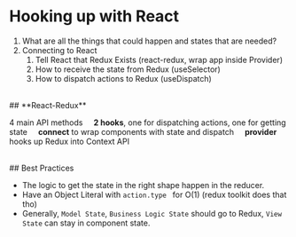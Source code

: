 # Hooking up with React

1. What are all the things that could happen and states that are needed?
2. Connecting to React
    1. Tell React that Redux Exists (react-redux, wrap app inside Provider)
    2. How to receive the state from Redux (useSelector)
    3. How to dispatch actions to Redux (useDispatch)

<br>
## **React-Redux**

4 main API methods
    **2 hooks**, one for dispatching actions, one for getting state
    **connect** to wrap components with state and dispatch
    **provider** hooks up Redux into Context API

<br>
## Best Practices

* The logic to get the state in the right shape happen in the reducer.
* Have an Object Literal with `action.type ` for O(1) (redux toolkit does that tho)
* Generally, `Model State`, `Business Logic State` should go to Redux, `View State` can stay in component state.

<br>
<br>
